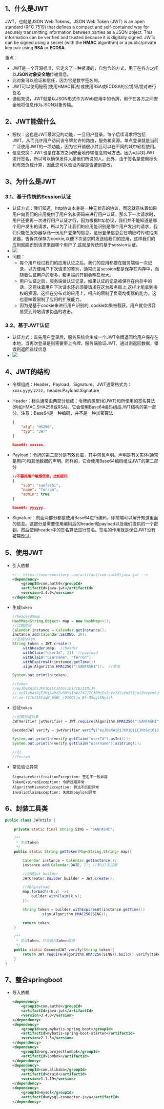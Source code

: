 ## 1、什么是JWT

JWT，也就是JSON Web Tokens。JSON Web Token (JWT) is an open standard ([RFC 7519](https://tools.ietf.org/html/rfc7519)) that defines a compact and self-contained way for securely transmitting information between parties as a JSON object. This information can be  verified and trusted because it is digitally signed. JWTs can be signed  using a secret (with the **HMAC** algorithm) or a public/private key pair using **RSA** or **ECDSA**.

重点：

- JWT是一个开源标准，它定义了一种紧凑的，自包含的方式，用于在各方之间以**JSON对象安全地**传输信息。
- 此对象可以验证和信任，因为它是数字签名的。
- JWT可以使用秘密(使用HMAC算法)或使用RSA或ECDSA的公钥/私钥对进行签名
- 通俗来说，JWT就是以JSON形式作为Web应用中的令牌，用于在各方之间安全地将信息作为JSON对象传输。

## 2、JWT能做什么

- 授权：这也是JWT最常见的功能，一旦用户登录，每个后续请求将包括JWT，从而允许用户访问该令牌允许的路由，服务和资源。单点登录就是当前广泛使用JWT的一项功能，因为它开销很小并且可以在不同的域中轻松使用。
- 信息交换：JWT也是在各方之间安全地传输信息的号方法。因为可以对JWT进行签名，所以可以确保发件人是他们所说的人。此外，由于签名是使用标头和有效负载计算，因此您可以验证内容是否遭到篡改。

## 3、为什么是JWT

### 3.1、基于传统的Session认证

- 认证方式：我们知道，http协议本身是一种无状态的协议，而这就意味着如果用户向我们的应用提供了用户名和密码来进行用户认证，那么下一次请求时，用户还要再一次进行用户认证才行，因为根据http协议，我们并不能知道是哪个用户发出的请求，所以为了让我们的应用能识别是哪个用户发出的请求，我们只能在服务器存储一份用户登录的信息，这份登录信息会在响应时传递给浏览器，告诉其保存为cookie,以便下次请求时发送给我们的应用，这样我们的应用就能识别请求来自哪个用户了,这就是传统的基于session认证。
- ![](http://fl.ljuuu.com/img/20200817171649769.png)
- 问题：
  - 每个用户经过我们的应用认证之后，我们的应用都要在服务端做一次记录，以方便用户下次请求的鉴别，通常而言session都是保存在内存中，而随着认证用户的增多，服务端的开销会明显增大。
  - 用户认证之后，服务端做认证记录，如果认证的记录被保存在内存中的话，这意味着用户下次请求还必须要请求在这台服务器上,这样才能拿到授权的资源，这样在分布式的应用上，相应的限制了负载均衡器的能力。这也意味着限制了应用的扩展能力。
  -  因为是基于cookie来进行用户识别的, cookie如果被截获，用户就会很容易受到跨站请求伪造的攻击。

### 3.2、基于JWT认证

- 认证方式：首先用户登录后，服务系统会生成一个JWT令牌返回给用户保存在本地，当再次登录是则需要带上令牌，服务端验证JWT，通过则返回数据，错误则返回错误信息
- ![](http://fl.ljuuu.com/img/src=http---img2018.cnblogs.com-blog-1384899-201811-1384899-20181109192859025-1251269511.png&refer=http---img2018.cnblogs.jpg)

## 4、JWT的结构

- 令牌组成：Header，Payload，Signature。JWT通常格式为：xxxx.yyyy.zzzz，header.Payload.Signature

- Header：标头通常由两部分组成：令牌的类型(如JWT)和所使用的签名算法(例如HMAC,SHA256或RSA)。它会使用Base64编码组成JWT结构的第一部分。注意：Base64是一种编码，并不是一种加密算法

  ```json
  {
      "alg": "HS256",
      "typ": "JWT"
  }
  
  Base64: xxxxxx.
  ```

- Payload：令牌的第二部分是有效负载，其中包含声明。声明是有关实体(通常是用户)和其他数据的声明。同样的，它会使用Base64编码组成JWT的第二部分

  ```json
  //不要用用户敏感信息，比如密码
  {
      "sub": "sanfashi",
      "name": "ferron",
      "admin": true
  }
  
  Base64: yyyyyy.
  ```

- Signature：前面两部分都是使用Base64进行编码，即前端可以解开知道里面的信息。这部分是需要使用编码后的header和payload以及我们提供的一个密钥，然后使用header中的签名算法进行签名。签名的作用就是保住JWT没有被篡改过。

## 5、使用JWT

- 引入依赖

  ```xml
  <!-- https://mvnrepository.com/artifact/com.auth0/java-jwt -->
  <dependency>
      <groupId>com.auth0</groupId>
      <artifactId>java-jwt</artifactId>
      <version>3.4.0</version>
  </dependency>
  ```

- 生成`token`

  ```java
  //header的map
  HashMap<String,Object> map = new HashMap<>();
  //过期时间
  Calendar instance = Calendar.getInstance();
  instance.add(Calendar.SECOND, 20);
  //生成token
  String token = JWT.create()
      .withHeader(map)  //header
      .withClaim("userId", 21)  //payload
      .withClaim("username", "ferron")
      .withExpiresAt(instance.getTime())
      .sign(Algorithm.HMAC256("!SANFASHI"));  //签名
  
  System.out.println(token);
  
  //token
  //eyJ0eXAiOiJKV1QiLCJhbGciOiJIUzI1NiJ9
  //.eyJleHAiOjE2MjAwMzEwODYsInVzZXJJZCI6MjEsInVzZXJuYW1lIjoiZmVycm9uIn0
  //.oe-fCfk51AYdqW_pSKL_r0XOGljw_Bt-M5qglKNyisk
  ```

- 验证`token`

  ```java
  //创建验证对象
  JWTVerifier jwtVerifier = JWT.require(Algorithm.HMAC256("!SANFASHI")).build();
  
  DecodedJWT verify = jwtVerifier.verify("eyJ0eXAiOiJKV1QiLCJhbGciOiJIUzI1NiJ9.eyJleHAiOjE2MjAwMzE5NTIsInVzZXJJZCI6MjEsInVzZXJuYW1lIjoiZmVycm9uIn0.AFq_J5-9tR00jXMACLAhKeURuId4GdGzx_8lN1OrW-0");
  
  System.out.println(verify.getClaim("userId").asInt());
  System.out.println(verify.getClaim("username").asString());
  
  //21
  //ferron
  ```

- 常见验证异常

  ```
  SignatureVerificationException: 签名不一致异常
  TokenExpiredException: 令牌过期异常
  AlgorithmMismatchException: 算法不匹配异常
  InvalidClaimException: 失效的payload异常
  ```

## 6、封装工具类

```java
public class JWTUtils {
    
    private static final String SING = "SANFASHI";

    /**
     * 生成token
     */
    public static String getToken(Map<String,String> map){

        Calendar instance = Calendar.getInstance();
        instance.add(Calendar.DATE, 7); //默认7天过期

        //创建jwt builder
        JWTCreator.Builder builder = JWT.create();

        //输入payload
        map.forEach((k,v) ->{
            builder.withClaim(k,v);
        });

        String token = builder.withExpiresAt(instance.getTime())
                .sign(Algorithm.HMAC256(SING));

        return token;
    }

    /**
     * 验证token，并且返回token信息
     */
    public static DecodedJWT verify(String token){
        return JWT.require(Algorithm.HMAC256(SING)).build().verify(token);
    }
}
```

## 7、整合springboot

- 导入依赖

  ```xml
  <dependency>
      <groupId>com.auth0</groupId>
      <artifactId>java-jwt</artifactId>
      <version>3.4.0</version>
  </dependency>
  <dependency>
      <groupId>org.mybatis.spring.boot</groupId>
      <artifactId>mybatis-spring-boot-starter</artifactId>
      <version>2.1.3</version>
  </dependency>
  <dependency>
      <groupId>org.projectlombok</groupId>
      <artifactId>lombok</artifactId>
  </dependency>
  <dependency>
      <groupId>com.alibaba</groupId>
      <artifactId>druid</artifactId>
      <version>1.1.19</version>
  </dependency>
  <dependency>
      <groupId>mysql</groupId>
      <artifactId>mysql-connector-java</artifactId>
  </dependency>
  ```

  









